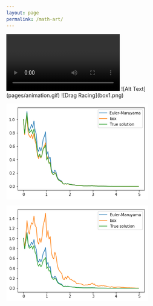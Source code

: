 ```yaml
---
layout: page
permalink: /math-art/
---
```


<video src="/images/erit.mp4" controls="controls" style="max-width: 350px;">
</video> 
![Alt Text](pages/animation.gif)
![Drag Racing](box1.png)

![Drag Racing](triangle.png)

![Drag Racing](implicit1.png)
